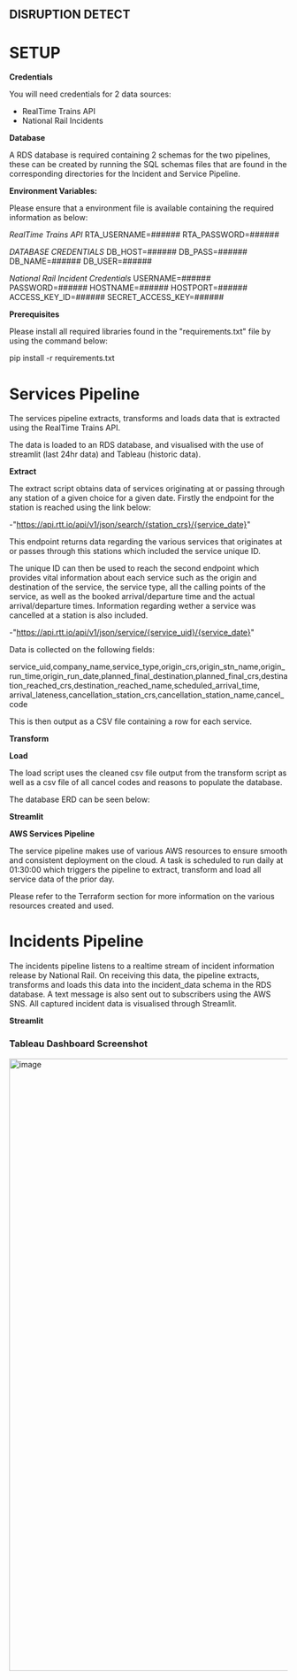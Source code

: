 ## DISRUPTION DETECT

# SETUP

**Credentials**

You will need credentials for 2 data sources:

- RealTime Trains API
- National Rail Incidents

**Database**

A RDS database is required containing 2 schemas for the two pipelines, these can be created by running the SQL schemas files that are found in the corresponding directories for the Incident and Service Pipeline.

**Environment Variables:**

Please ensure that a environment file is available containing the required information as below:

_RealTime Trains API_
RTA_USERNAME=######
RTA_PASSWORD=######

_DATABASE CREDENTIALS_
DB_HOST=######
DB_PASS=######
DB_NAME=######
DB_USER=######

_National Rail Incident Credentials_
USERNAME=######
PASSWORD=######
HOSTNAME=######
HOSTPORT=######
ACCESS_KEY_ID=######
SECRET_ACCESS_KEY=######

**Prerequisites**

Please install all required libraries found in the "requirements.txt" file by using the command below:

pip install -r requirements.txt

# Services Pipeline

The services pipeline extracts, transforms and loads data that is extracted using the RealTime Trains API.

The data is loaded to an RDS database, and visualised with the use of streamlit (last 24hr data) and Tableau (historic data).

**Extract**

The extract script obtains data of services originating at or passing through any station of a given choice for a given date.
Firstly the endpoint for the station is reached using the link below:

-"https://api.rtt.io/api/v1/json/search/{station_crs}/{service_date}"

This endpoint returns data regarding the various services that originates at or passes through this stations which included the service unique ID.

The unique ID can then be used to reach the second endpoint which provides vital information about each service such as the origin and destination of the service, the service type, all the calling points of the service, as well as the booked arrival/departure time and the actual arrival/departure times.
Information regarding wether a service was cancelled at a station is also included.

-"https://api.rtt.io/api/v1/json/service/{service_uid}/{service_date}"

Data is collected on the following fields:

service_uid,company_name,service_type,origin_crs,origin_stn_name,origin_run_time,origin_run_date,planned_final_destination,planned_final_crs,destination_reached_crs,destination_reached_name,scheduled_arrival_time, arrival_lateness,cancellation_station_crs,cancellation_station_name,cancel_code

This is then output as a CSV file containing a row for each service.

**Transform**

**Load**

The load script uses the cleaned csv file output from the transform script as well as a csv file of all cancel codes and reasons to populate the database.

The database ERD can be seen below:

**Streamlit**

**AWS Services Pipeline**

The service pipeline makes use of various AWS resources to ensure smooth and consistent deployment on the cloud. A task is scheduled to run daily at 01:30:00 which triggers the pipeline to extract, transform and load all service data of the prior day.

Please refer to the Terraform section for more information on the various resources created and used.

# Incidents Pipeline

The incidents pipeline listens to a realtime stream of incident information release by National Rail. On receiving this data, the pipeline extracts, transforms and loads this data into the incident_data schema in the RDS database. A text message is also sent out to subscribers using the AWS SNS. All captured incident data is visualised through Streamlit.

**Streamlit**

### Tableau Dashboard Screenshot

<img width="1107" alt="image" src="https://github.com/LisheinLWM/loco-for-locomotives/assets/112435983/14b260e3-80fe-4ee1-9e47-56e49308806b">



